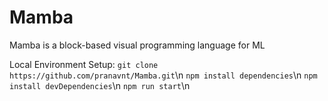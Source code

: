 # Mamba

Mamba is a block-based visual programming language for ML

Local Environment Setup:
`git clone https://github.com/pranavnt/Mamba.git`\n
`npm install dependencies`\n
`npm install devDependencies`\n
`npm run start`\n
